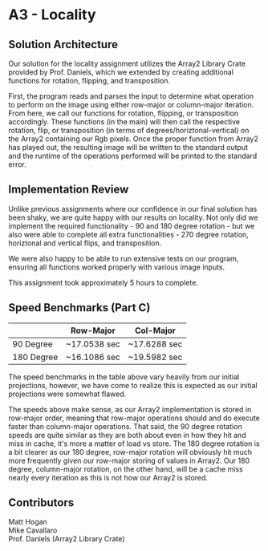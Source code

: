 # A3 - Locality

## Solution Architecture

Our solution for the locality assignment utilizes the Array2 Library Crate provided by Prof. Daniels, which we extended by creating additional functions for rotation, flipping, and transposition.

First, the program reads and parses the input to determine what operation to perform on the image using either row-major or column-major iteration. From here, we call our functions for rotation, flipping, or transposition accordingly. These functions (in the main) will then call the respective rotation, flip, or transposition (in terms of degrees/horiztonal-vertical) on the Array2 containing our Rgb pixels. Once the proper function from Array2 has played out, the resulting image will be written to the standard output and the runtime of the operations performed will be printed to the standard error.

## Implementation Review

Unlike previous assignments where our confidence in our final solution has been shaky, we are quite happy with our results on locality. Not only did we implement the required functionality - 90 and 180 degree rotation - but we also were able to complete all extra functionalities - 270 degree rotation, horiztonal and vertical flips, and transposition.

We were also happy to be able to run extensive tests on our program, ensuring all functions worked properly with various image inputs.

This assignment took approximately 5 hours to complete.

## Speed Benchmarks (Part C)

| | Row-Major | Col-Major |
| - | - | - |
| 90 Degree | ~17.0538 sec | ~17.6288 sec |
| 180 Degree | ~16.1086 sec | ~19.5982 sec |

The speed benchmarks in the table above vary heavily from our initial projections, however, we have come to realize this is expected as our initial projections were somewhat flawed.

The speeds above make sense, as our Array2 implementation is stored in row-major order, meaning that row-major operations should and do execute faster than column-major operations. That said, the 90 degree rotation speeds are quite similar as they are both about even in how they hit and miss in cache, it's more a matter of load vs store. The 180 degree rotation is a bit clearer as our 180 degree, row-major rotation will obviously hit much more frequently given our row-major storing of values in Array2. Our 180 degree, column-major rotation, on the other hand, will be a cache miss nearly every iteration as this is not how our Array2 is stored.

## Contributors

Matt Hogan  
Mike Cavallaro  
Prof. Daniels (Array2 Library Crate)
